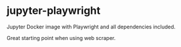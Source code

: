 # jupyter-playwright

Jupyter Docker image with Playwright and all dependencies included.

Great starting point when using web scraper.
